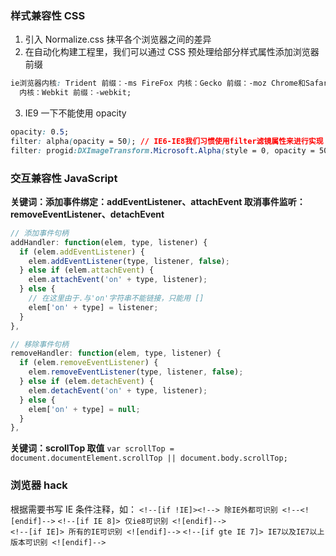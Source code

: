 ### 样式兼容性 CSS

1. 引入 Normalize.css 抹平各个浏览器之间的差异
2. 在自动化构建工程里，我们可以通过 CSS 预处理给部分样式属性添加浏览器前缀

```css
ie浏览器内核: Trident 前缀：-ms FireFox 内核：Gecko 前缀：-moz Chrome和Safari
  内核：Webkit 前缀：-webkit;
```

3. IE9 一下不能使用 opacity

```css
opacity: 0.5;
filter: alpha(opacity = 50); // IE6-IE8我们习惯使用filter滤镜属性来进行实现
filter: progid:DXImageTransform.Microsoft.Alpha(style = 0, opacity = 50); // IE4-IE9都支持滤镜写法progid:DXImageTransform.Microsoft.Alpha(Opacity=xx)
```

### 交互兼容性 JavaScript

**关键词：添加事件绑定：addEventListener、attachEvent 取消事件监听：removeEventListener、detachEvent**

```javascript
// 添加事件句柄
addHandler: function(elem, type, listener) {
  if (elem.addEventListener) {
    elem.addEventListener(type, listener, false);
  } else if (elem.attachEvent) {
    elem.attachEvent('on' + type, listener);
  } else {
    // 在这里由于.与'on'字符串不能链接，只能用 []
    elem['on' + type] = listener;
  }
},

// 移除事件句柄
removeHandler: function(elem, type, listener) {
  if (elem.removeEventListener) {
    elem.removeEventListener(type, listener, false);
  } else if (elem.detachEvent) {
    elem.detachEvent('on' + type, listener);
  } else {
    elem['on' + type] = null;
  }
},
```

**关键词：scrollTop 取值**
`var scrollTop = document.documentElement.scrollTop || document.body.scrollTop;`

### 浏览器 hack

根据需要书写 IE 条件注释，如：
`<!--[if !IE]><!--> 除IE外都可识别 <!--<![endif]-->`
`<!--[if IE 8]> 仅ie8可识别 <![endif]-->`  
`<!--[if IE]> 所有的IE可识别 <![endif]-->`
`<!--[if gte IE 7]> IE7以及IE7以上版本可识别 <![endif]-->`
